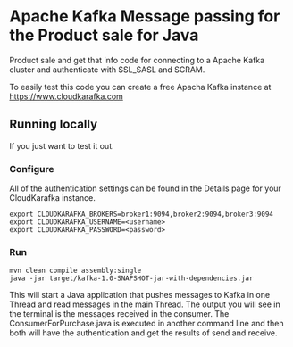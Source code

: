 # Apache Kafka Message passing for the Product sale for Java

Product sale and get that info code for connecting to a Apache Kafka cluster and authenticate with SSL_SASL and SCRAM. 

To easily test this code you can create a free Apacha Kafka instance at https://www.cloudkarafka.com

## Running locally

If you just want to test it out.

### Configure

All of the authentication settings can be found in the Details page for your CloudKarafka instance.

```
export CLOUDKARAFKA_BROKERS=broker1:9094,broker2:9094,broker3:9094
export CLOUDKARAFKA_USERNAME=<username>
export CLOUDKARAFKA_PASSWORD=<password>
```

### Run

```
mvn clean compile assembly:single
java -jar target/kafka-1.0-SNAPSHOT-jar-with-dependencies.jar
```

This will start a Java application that pushes messages to Kafka in one Thread and read messages in the main Thread. 
The output you will see in the terminal is the messages received in the consumer.
The ConsumerForPurchase.java is executed in another command line and then both will have the authentication 
and get the results of send and receive.